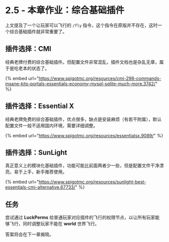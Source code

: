 # 2.5 - 本章作业：综合基础插件

上文提及了一个让玩家可以飞行的 `/fly` 指令，这个指令在原版并不存在，这时一个综合基础插件就非常重要了。

## 插件选择：CMI

经典老牌付费的综合基础插件。但配置文件非常混乱，插件文档也是杂乱无章，属于是吃老本的状态了。

{% embed url="https://www.spigotmc.org/resources/cmi-298-commands-insane-kits-portals-essentials-economy-mysql-sqlite-much-more.3742/" %}

## 插件选择：Essential X

经典老牌免费的综合基础插件，优点很多，缺点是安装麻烦（有若干附属），默认配置文件一般不适用国内环境，需要详细调整。

{% embed url="https://www.spigotmc.org/resources/essentialsx.9089/" %}

## 插件选择：SunLight

真正意义上的模块化基础插件，功能可能比前面两者少一些，但是配置文件干净漂亮，易于上手，新手推荐使用。

{% embed url="https://www.spigotmc.org/resources/sunlight-best-essentials-cmi-alternative.67733/" %}

## 任务

尝试通过 **LuckPerms** 给普通玩家对应插件的飞行的权限节点，以让所有玩家能够飞行，同时调整玩家不能在 **world** 世界飞行。

答案将会在下一章揭晓。
